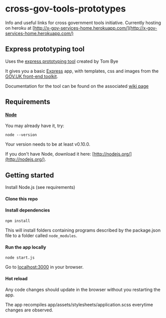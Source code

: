 # cross-gov-tools-prototypes

Info and useful links for cross government tools initiative. Currently hosting on heroku at [http://x-gov-services-home.herokuapp.com/](http://x-gov-services-home.herokuapp.com/)

## Express prototyping tool

Uses the [express prototyping tool](https://github.com/tombye/express_prototype) created by Tom Bye

It gives you a basic [Express](http://expressjs.com/) app, with templates, css and images from the [GOV.UK front-end toolkit](https://github.com/alphagov/govuk_frontend_toolkit).

Documentation for the tool can be found on the associated [wiki page](https://github.com/tombye/express_prototype/wiki/)

## Requirements

#### [Node](http://nodejs.org/)

You may already have it, try:

```
node --version
```

Your version needs to be at least v0.10.0.

If you don't have Node, download it here: [http://nodejs.org/](http://nodejs.org/).

## Getting started

Install Node.js (see requirements)

#### Clone this repo

#### Install dependencies

```
npm install
```

This will install folders containing programs described by the package.json file to a folder called `node_modules`.

#### Run the app locally

```
node start.js
```

Go to [localhost:3000](http://localhost:3000) in your browser.

#### Hot reload

Any code changes should update in the browser without you restarting the app.

The app recompiles app/assets/stylesheets/application.scss everytime changes are observed.

